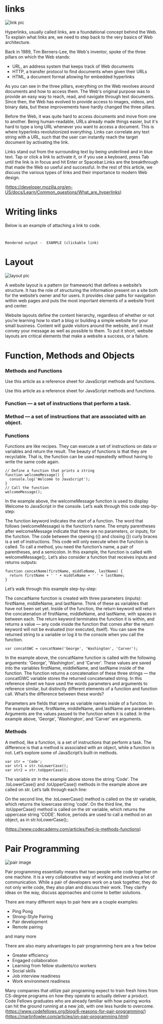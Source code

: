 # links 

![link pic](https://martech.org/wp-content/uploads/2018/08/links-blue-ss-1920_gvstuk.jpg)

<p>Hyperlinks, usually called links, are a foundational concept behind the Web. To explain what links are, we need to step back to the very basics of Web architecture.</p.>

<p>Back in 1989, Tim Berners-Lee, the Web's inventor, spoke of the three pillars on which the Web stands:<p>

- URL, an address system that keeps track of Web documents
- HTTP, a transfer protocol to find documents when given their URLs
- HTML, a document format allowing for embedded hyperlinks

<p> As you can see in the three pillars, everything on the Web revolves around documents and how to access them. The Web's original purpose was to provide an easy way to reach, read, and navigate through text documents. Since then, the Web has evolved to provide access to images, videos, and binary data, but these improvements have hardly changed the three pillars.</p>

<P> Before the Web, it was quite hard to access documents and move from one to another. Being human-readable, URLs already made things easier, but it's hard to type a long URL whenever you want to access a document. This is where hyperlinks revolutionized everything. Links can correlate any text string with a URL, such that the user can instantly reach the target document by activating the link.</P>

<p>Links stand out from the surrounding text by being underlined and in blue text. Tap or click a link to activate it, or if you use a keyboard, press Tab until the link is in focus and hit Enter or Spacebar.Links are the breakthrough that made the Web so useful and successful. In the rest of this article, we discuss the various types of links and their importance to modern Web design.</P>

(https://developer.mozilla.org/en-US/docs/Learn/Common_questions/What_are_hyperlinks)


# Writing links 

Below is an example of attaching a link to code.


```
 

Rendered output -  EXAMPLE (clickable link)

```




# Layout

![layout pic](https://colibriwp.com/blog/wp-content/uploads/2018/07/build-develop-site-web-design-content-1571569-pxhere.com_.jpg)


A website layout is a pattern (or framework) that defines a website’s structure. It has the role of structuring the information present on a site both for the website’s owner and for users. It provides clear paths for navigation within web pages and puts the most important elements of a website front and center.


Website layouts define the content hierarchy, regardless of whether or not you’re learning how to start a blog or building a simple website for your small business. Content will guide visitors around the website, and it must convey your message as well as possible to them. To put it short,  website layouts are critical elements that make a website a success, or a failure.

# Function, Methods and Objects

### Methods and Functions
Use this article as a reference sheet for JavaScript methods and functions.

Use this article as a reference sheet for JavaScript methods and functions.

### Function — a set of instructions that perform a task.
### Method — a set of instructions that are associated with an object.
### Functions

Functions are like recipes. They can execute a set of instructions on data or variables and return the result. The beauty of functions is that they are recyclable. That is, the function can be used repeatedly without having to write the same code again.

```
// Define a function that prints a string
function welcomeMessage() {
  console.log('Welcome to JavaScript');
}
// Call the function
welcomeMessage();
```
In the example above, the welcomeMessage function is used to display Welcome to JavaScript in the console. Let’s walk through this code step-by-step:

The function keyword indicates the start of a function.
The word that follows (welcomeMessage) is the function’s name.
The empty parentheses after welcomeMessage indicate that there are no parameters, or inputs, for the function.
The code between the opening ({) and closing (}) curly braces is a set of instructions. This code will only execute when the function is called.
To call a method, you need the function’s name, a pair of parentheses, and a semicolon. In this example, the function is called with welcomeMessage();.
Let’s also consider a function that receives inputs and returns outputs:

```
function concatName(firstName, middleName, lastName) {
  return firstName + ' ' + middleName + ' ' + lastName;
}
```

Let’s walk through this example step-by-step:

The concatName function is created with three parameters (inputs): firstName, middleName, and lastName. Think of these as variables that have not been set yet.
Inside of the function, the return keyword will return the concatenation of firstName, middleName, and lastName, with spaces in between each. The return keyword terminates the function it is within, and returns a value — any code inside the function that comes after the return keyword will not be evaluated (nor executed, itself).
You can save the returned string to a variable or log it to the console when you call the function.

```
var concatGWC = concatName('George', 'Washington', 'Carver');
```
In the example above, the concatName function is called with the following arguments: 'George', 'Washington', and 'Carver'. These values are saved into the variables firstName, middleName, and lastName inside of the function. The function returns a concatenation of these three strings — the concatGWC variable stores the returned concatenated string.
In this reference sheet we have used the words parameters and arguments to reference similar, but distinctly different elements of a function and function call. What’s the difference between these words?

Parameters are fields that serve as variable names inside of a function. In the example above, firstName, middleName, and lastName are parameters.
Arguments are the values passed to the function when it is called. In the example above, 'George', 'Washington', and 'Carver' are arguments.
### Methods

A method, like a function, is a set of instructions that perform a task. The difference is that a method is associated with an object, while a function is not. Let’s explore some of JavaScript’s built-in methods.

```
var str = 'Code';
var str1 = str.toLowerCase();
var str2 = str.toUpperCase();
```
The variable str in the example above stores the string ‘Code’. The .toLowerCase() and .toUpperCase() methods in the example above are called on str. Let’s talk through each line:

On the second line, the .toLowerCase() method is called on the str variable, which returns the lowercase string 'code'.
On the third line, the .toUpperCase() method is called on the str variable, which returns the uppercase string 'CODE'. Notice, periods are used to call a method on an object, as in str.toLowerCase();.

(https://www.codecademy.com/articles/fwd-js-methods-functions)

# Pair Programming 

![pair image](https://miro.medium.com/max/1400/1*v4q4iD3dQHgferJNNjmvag.jpeg)

Pair programming essentially means that two people write code together on one machine. It is a very collaborative way of working and involves a lot of communication. While a pair of developers work on a task together, they do not only write code, they also plan and discuss their work. They clarify ideas on the way, discuss approaches and come to better solutions.

There are many different ways to pair here are a couple examples:
- Ping Pong
- Strong-Style Pairing
- Pair development
- Remote pairing 

and many more 

There are also many advantages to pair programming here are a few below 

- Greater efficiency
- Engaged collaboration
- Learning from fellow students/co workers 
- Social skills
- Job interview readiness
- Work environment readiness

Many companies that utilize pair programing expect to train fresh hires from CS-degree programs on how they operate to actually deliver a product. Code Fellows graduates who are already familiar with how pairing works can hit the ground running at a new job, with one less hurdle to overcome. 
(https://www.codefellows.org/blog/6-reasons-for-pair-programming/)
(https://martinfowler.com/articles/on-pair-programming.html)
